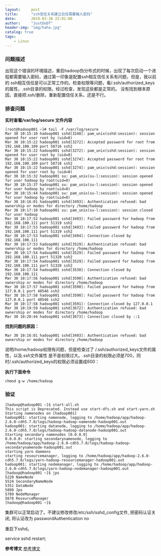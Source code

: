 ```yaml
---
layout:     post
title:      "ssh信任关系建立后任需要输入密码"
date:       2019-03-30 23:01:00
author:     "JustDoDT"
header-img: "img/haha.jpg"
catalog: true
tags:
    - Linux
---
```



### 问题描述
出现这个错误的环境描述，重启hadoop伪分布式的时候，出现了每次启动一个进程都需要输入密码，通过第一印象是配置ssh相互信任关系有问题，但是，我以前的
ssh相互信任是可以正常工作的。检查权限等问题，看/.ssh/authorized_keys 的属性，.ssh目录的权限。经过检查，发现这些都是正常的。
没有找到根本原因，直接把.ssh/删除，重新配置信任关系，还是不行。

### 排查问题

**实时查看/var/log/secure 文件内容**

    [root@hadoop001 ~]# tail -F /var/log/secure
    Mar 30 10:15:10 hadoop001 sshd[3248]: pam_unix(sshd:session): session opened for user root by (uid=0)
    Mar 30 10:15:22 hadoop001 sshd[3272]: Accepted password for root from 192.168.100.109 port 58716 ssh2
    Mar 30 10:15:22 hadoop001 sshd[3272]: pam_unix(sshd:session): session opened for user root by (uid=0)
    Mar 30 10:15:22 hadoop001 sshd[3274]: Accepted password for root from 192.168.100.109 port 58718 ssh2
    Mar 30 10:15:22 hadoop001 sshd[3274]: pam_unix(sshd:session): session opened for user root by (uid=0)
    Mar 30 10:15:32 hadoop001 su: pam_unix(su-l:session): session opened for user hadoop by root(uid=0)
    Mar 30 10:15:37 hadoop001 su: pam_unix(su-l:session): session opened for user hadoop by root(uid=0)
    Mar 30 10:15:44 hadoop001 su: pam_unix(su-l:session): session opened for user hadoop by root(uid=0)
    Mar 30 10:16:01 hadoop001 sshd[3493]: Authentication refused: bad ownership or modes for directory /home/hadoop
    Mar 30 10:17:10 hadoop001 su: pam_unix(su-l:session): session closed for user hadoop
    Mar 30 10:17:52 hadoop001 sshd[3493]: Failed password for hadoop from 192.168.100.111 port 51319 ssh2
    Mar 30 10:17:53 hadoop001 sshd[3493]: Failed password for hadoop from 192.168.100.111 port 51319 ssh2
    Mar 30 10:17:53 hadoop001 sshd[3494]: Connection closed by 192.168.100.111
    Mar 30 10:17:53 hadoop001 sshd[3529]: Authentication refused: bad ownership or modes for directory /home/hadoop
    Mar 30 10:17:54 hadoop001 sshd[3529]: Failed password for hadoop from 192.168.100.111 port 51320 ssh2
    Mar 30 10:17:54 hadoop001 sshd[3529]: Failed password for hadoop from 192.168.100.111 port 51320 ssh2
    Mar 30 10:17:54 hadoop001 sshd[3530]: Connection closed by 192.168.100.111
    Mar 30 10:17:56 hadoop001 sshd[3590]: Authentication refused: bad ownership or modes for directory /home/hadoop
    Mar 30 10:17:57 hadoop001 sshd[3590]: Failed password for hadoop from 127.0.0.1 port 48546 ssh2
    Mar 30 10:17:58 hadoop001 sshd[3590]: Failed password for hadoop from 127.0.0.1 port 48546 ssh2
    Mar 30 10:17:58 hadoop001 sshd[3591]: Connection closed by 127.0.0.1
    Mar 30 10:19:59 hadoop001 sshd[3672]: Authentication refused: bad ownership or modes for directory /home/hadoop
    Mar 30 10:20:44 hadoop001 sshd[3673]: Connection closed by ::1

**找到问题的原因：**

    Mar 30 10:16:01 hadoop001 sshd[3493]: Authentication refused: bad ownership or modes for directory /home/hadoop

说明/home/hadoop权限有问题，但是检查过了
/.ssh/authorized_keys文件的属性，以及.ssh文件属性   是不是权限过大。.ssh目录的权限必须是700，同时/.ssh/authorized_keys的权限必须设置成600：

**执行下面命令**

    chmod g-w /home/hadoop
    
### 验证

    [hadoop@hadoop001 ~]$ start-all.sh 
    This script is Deprecated. Instead use start-dfs.sh and start-yarn.sh
    Starting namenodes on [hadoop001]
    hadoop001: starting namenode, logging to /home/hadoop/app/hadoop-2.6.0-cdh5.7.0/logs/hadoop-hadoop-namenode-hadoop001.out
    hadoop001: starting datanode, logging to /home/hadoop/app/hadoop-2.6.0-cdh5.7.0/logs/hadoop-hadoop-datanode-hadoop001.out
    Starting secondary namenodes [0.0.0.0]
    0.0.0.0: starting secondarynamenode, logging to /home/hadoop/app/hadoop-2.6.0-cdh5.7.0/logs/hadoop-hadoop-secondarynamenode-hadoop001.out
    starting yarn daemons
    starting resourcemanager, logging to /home/hadoop/app/hadoop-2.6.0-cdh5.7.0/logs/yarn-hadoop-resourcemanager-hadoop001.out
    hadoop001: starting nodemanager, logging to /home/hadoop/app/hadoop-2.6.0-cdh5.7.0/logs/yarn-hadoop-nodemanager-hadoop001.out
    [hadoop@hadoop001 ~]$ jps
    5220 NameNode
    5524 SecondaryNameNode
    5351 DataNode
    5898 Jps
    5789 NodeManager
    5678 ResourceManager
    [hadoop@hadoop001 ~]$ 

集群可以正常启动了。不建议修改修改/etc/ssh/sshd_config文件,  把密码认证关闭, 将认证改为 passwordAuthentication no  

重启下sshd。

service sshd restart;


**参考博文**
[参考博文](https://www.daveperrett.com/articles/2010/09/14/ssh-authentication-refused/)





